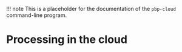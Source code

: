 !!! note
    This is a placeholder for the documentation of the `pbp-cloud` command-line program.

# Processing in the cloud


